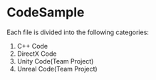 # CodeSample
Each file is divided into the following categories:
1. C++ Code
2. DirectX Code
3. Unity Code(Team Project)
4. Unreal Code(Team Project)
